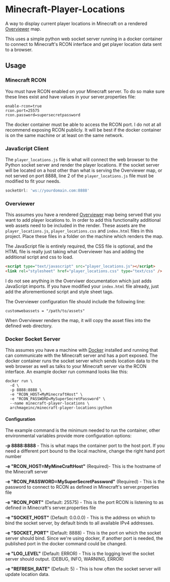 # Minecraft-Player-Locations

A way to display current player locations in Minecraft on a rendered [Overviewer](https://overviewer.org/) map.

This uses a simple python web socket server running in a docker container to connect to Minecraft's RCON interface and get player location data sent to a browser.

## Usage

### Minecraft RCON

You must have RCON enabled on your Minecraft server. To do so make sure these lines exist and have values in your server.properties file:

```
enable-rcon=true
rcon.port=25575
rcon.password=supersecretpassword
```

The docker container must be able to access the RCON port.
I do not at all recommend exposing RCON publicly.
It will be best if the docker container is on the same machine or at least on the same network.

### JavaScript Client

The `player_locations.js` file is what will connect the web browser to the Python socket server and render the player locations.
If the socket server will be located on a host other than what is serving the Overviewer map, or not served on port 8888,
line 2 of the `player_locations.js` file must be modified to fit your needs.

```javascript
socketUrl: 'ws://yourdomain.com:8888'
```

### Overviewer

This assumes you have a rendered [Overviewer](https://overviewer.org/) map being served that you want to add player locations to.
In order to add this functionality additional web assets need to be included in the render.
These assets are the `player_locations.js`, `player_locations.css` and `index.html` files in this project.
Place these files in a folder on the machine which renders the map.

The JavaScript file is entirely required, the CSS file is optional, and the HTML file is really just taking what Overviewer has and adding the additional script and css to load.

```html
<script type="text/javascript" src="player_locations.js"></script>
<link rel="stylesheet" href="player_locations.css" type="text/css" />
```

I do not see anything in the Overviwer documentation which just adds JavaScript imports.
If you have modified your `index.html` file already, just add the aforementioned script and style sheet tags.

The Overviewer configuration file should include the following line:

```
customwebassets = "/path/to/assets"
```

When Overviewer renders the map, it will copy the asset files into the defined web directory.

### Docker Socket Server

This assumes you have a machine with [Docker](https://www.docker.com/) installed and running that can communicate with the Minecraft server and has a port exposed.
The docker container runs the socket server which sends location data to the web browser as well as talks to your Minecraft server via the RCON interface.
An example docker run command looks like this:

```
docker run \
  -d \
  -p 8888:8888 \
  -e "RCON_HOST=MyMinecraftHost" \
  -e "RCON_PASSWORD=MySuperSecretPassword" \
  --name minecraft-player-locations \
  archmageinc/minecraft-player-locations:python
```

#### Configuration

The example command is the minimum needed to run the container, other environmental variables provide more configuration options:

**-p 8888:8888** - This is what maps the container port to the host port. If you need a different port bound to the local machine, change the right hand port number

**-e "RCON_HOST=MyMineCraftHost"** (Required)- This is the hostname of the Minecraft server

**-e "RCON_PASSWORD=MySuperSecretPassword"** (Required) - This is the password to connect to RCON as defined in Minecraft's server.properties file

**-e "RCON_PORT"** (Default: 25575) - This is the port RCON is listening to as defined in Minecraft's server.properties file

**-e "SOCKET_HOST"** (Default: 0.0.0.0) - This is the address on which to bind the socket server, by default binds to all available IPv4 addresses.

**-e "SOCKET_PORT"** (Default: 8888) - This is the port on which the socket server should bind. Since we're using docker, if another port is needed, the published port in the docker command could be changed.

**-e "LOG_LEVEL"** (Default: ERROR) - This is the logging level the socket server should output. (DEBUG, INFO, WARNING, ERROR)

**-e "REFRESH_RATE"** (Default: 5) - This is how often the socket server will update location data.
